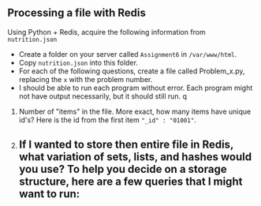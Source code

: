 ## Processing a file with Redis

Using Python + Redis, acquire the following information from `nutrition.json`

- Create a folder on your server called `Assignment6` in `/var/www/html`.
- Copy `nutrition.json` into this folder.
- For each of the following questions, create a file called Problem_x.py, replacing the `x` with the problem number.
- I should be able to run each program without error. Each program might not have output necessarily, but it should still run.
q
1. Number of "items" in the file. More exact, how many items have unique id's? Here is the id from the first item `"_id" : "01001"`.
2. If I wanted to store then entire file in Redis, what variation of sets, lists, and hashes would you use? To help you decide on a storage structure, here are a few queries that I might want to run:
    - 



